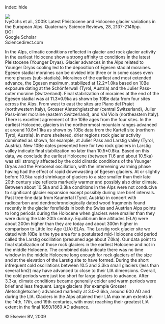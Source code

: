 index: hide

<div class="Citation">
    <div class="Citation-thumb CitationThumb-linked"  data-href="https://doi.org/10.1016/j.quascirev.2009.03.009">
      <img src="https://static.claimspace.cloud/climate-study-static/refs/thumbs/5/IvyOchs_et_al_2009-thumb.png" />
    </div>

  <div class="Citation-body">
    <div class="Citation-text">IvyOchs et al., 2009: Latest Pleistocene and Holocene glacier variations in the European Alps. <span class="Article-journal">Quaternary Science Reviews, </span><span class="Article-volume">28, </span>2137-2149pp.</div>
    <div class="Citation-links">
      <div class="CitationLink" data-href="https://doi.org/10.1016/j.quascirev.2009.03.009">
        <div class="CitationLink-icon CitationLink-Doi"></div>
        <div class="CitationLink-text">DOI</div>
      </div>
      <div class="CitationLink" data-href="https://scholar.google.com/scholar?q=10.1016/j.quascirev.2009.03.009">
        <div class="CitationLink-icon CitationLink-Scholar"></div>
        <div class="CitationLink-text">Google Scholar</div>
      </div>
      <div class="CitationLink" data-href="http://www.sciencedirect.com/science/article/pii/S0277379109001152">
        <div class="CitationLink-icon CitationLink-Publisher"></div>
        <div class="CitationLink-text">Sciencedirect.com</div>
      </div>
    </div>
  </div>
</div>

In the Alps, climatic conditions reflected in glacier and rock glacier activity in the earliest Holocene show a strong affinity to conditions in the latest Pleistocene (Younger Dryas). Glacier advances in the Alps related to Younger Dryas cooling led to the deposition of Egesen stadial moraines. Egesen stadial moraines can be divided into three or in some cases even more phases (sub-stadials). Moraines of the earliest and most extended advance, the Egesen maximum, stabilized at 12.2±1.0ka based on 10Be exposure dating at the Schönferwall (Tyrol, Austria) and the Julier Pass-outer moraine (Switzerland). Final stabilization of moraines at the end of the Egesen stadial was at 11.3±0.9ka as shown by 10Be data from four sites across the Alps. From west to east the sites are Piano del Praiet (northwestern Italy), Grosser Aletschgletscher (central Switzerland), Julier Pass-inner moraine (eastern Switzerland), and Val Viola (northeastern Italy). There is excellent agreement of the 10Be ages from the four sites. In the earliest Holocene, glaciers in the northernmost mountain ranges advanced at around 10.8±1.1ka as shown by 10Be data from the Kartell site (northern Tyrol, Austria). In more sheltered, drier regions rock glacier activity dominated as shown, for example, at Julier Pass and Larstig valley (Tyrol, Austria). New 10Be dates presented here for two rock glaciers in Larstig valley indicate final stabilization no later than 10.5±0.8ka. Based on this data, we conclude the earliest Holocene (between 11.6 and about 10.5ka) was still strongly affected by the cold climatic conditions of the Younger Dryas and the Preboreal oscillation, with the intervening warming phase having had the effect of rapid downwasting of Egesen glaciers. At or slightly before 10.5ka rapid shrinkage of glaciers to a size smaller than their late 20th century size reflects markedly warmer and possibly also drier climate. Between about 10.5ka and 3.3ka conditions in the Alps were not conducive to significant glacier expansion except possibly during rare brief intervals. Past tree-line data from Kaunertal (Tyrol, Austria) in concert with radiocarbon and dendrochronologically dated wood fragments found recently in the glacier forefields in both the Swiss and Austrian Alps points to long periods during the Holocene when glaciers were smaller than they were during the late 20th century. Equilibrium line altitudes (ELA) were about 200m higher than they are today and about 300m higher in comparison to Little Ice Age (LIA) ELAs. The Larstig rock glacier site we dated with 10Be is the type area for a postulated mid-Holocene cold period called the Larstig oscillation (presumed age about 7.0ka). Our data point to final stabilization of those rock glaciers in the earliest Holocene and not in the middle Holocene. The combined data indicate there was no time window in the middle Holocene long enough for rock glaciers of the size and at the elevation of the Larstig site to have formed. During the short infrequent cold oscillations between 10.5 and 3.3ka small glaciers (less than several km2) may have advanced to close to their LIA dimensions. Overall, the cold periods were just too short for large glaciers to advance. After 3.3ka, climate conditions became generally colder and warm periods were brief and less frequent. Large glaciers (for example Grosser Aletschgletscher) advanced markedly at 3.0–2.6ka, around 600 AD and during the LIA. Glaciers in the Alps attained their LIA maximum extents in the 14th, 17th, and 19th centuries, with most reaching their greatest LIA extent in the final 1850/1860 AD advance.

<div class="Citation-copy">
&copy; Elsevier BV, 2009
</div>